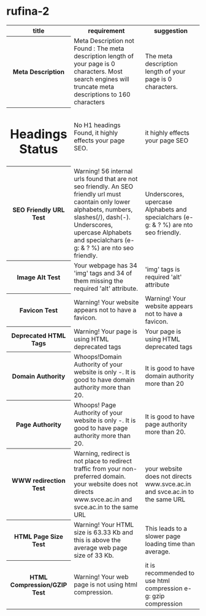# rufina-2
<html>
<table>
<tr>
<th>title</th><th>requirement</th><th>suggestion</th>
</tr>
<tr>
<th>Meta Description</th>
<td>Meta Description not Found : The meta description length of your page is 0 characters. Most search engines will truncate meta descriptions to 160 characters</td>
<td>The meta description length of your page is 0 characters.</td>
</tr>
<tr>
<th><h1> Headings Status</h1></th>
<td>No H1 headings Found, it highly effects your page SEO.</td>
<td>it highly effects your page SEO</td>
</tr>
<tr>
<th>SEO Friendly URL Test</th>
<td>Warning! 56 internal urls found that are not seo friendly. An SEO friendly url must caontain only lower alphabets, numbers, slashes(/), dash(-). Underscores, upercase Alphabets and specialchars (e-g: & ? %) are nto seo friendly.</td>
<td> Underscores, upercase Alphabets and specialchars (e-g: & ? %) are nto seo friendly.</td>
</tr>
<tr>
<th>Image Alt Test</th>
<td>Your webpage has 34 'img' tags and 34 of them missing the required 'alt' attribute.</td>
<td> 'img' tags is required 'alt' attribute</td>
</tr>
<tr>
<th>Favicon Test</th>
<td>Warning! Your website appears not to have a favicon.</td>
<td>Warning! Your website appears not to have a favicon.</td>
</tr>
<tr>
<th>Deprecated HTML Tags</th>
<td>Warning! Your page is using HTML deprecated tags</td>
<td>Your page is using HTML deprecated tags</td>
</tr>
<tr>
<th>Domain Authority</th>
<td>Whoops!Domain Authority of your website is only -. It is good to have domain authority more than 20.</td>
<td> It is good to have domain authority more than 20</td>
</tr>
<tr>
<th>Page Authority</th>
<td>Whoops! Page Authority of your website is only -. It is good to have page authority more than 20.
<td>It is good to have page authority more than 20.</td>
</tr>
<tr>
<th>WWW redirection Test</th>
<td>Warning, redirect is not place to redirect traffic from your non-preferred domain. your website does not directs www.svce.ac.in and svce.ac.in to the same URL</td>
<td> your website does not directs www.svce.ac.in and svce.ac.in to the same URL</td>
</tr>
<tr>
<th>HTML Page Size Test</th>
<td>Warning! Your HTML size is 63.33 Kb and this is above the average web page size of 33 Kb. </td>
<td>This leads to a slower page loading time than average.</td>
</tr>
<tr>
<th>HTML Compression/GZIP Test</th>
<td>Warning! Your web page is not using html compression.</td>
<td> it is recommended to use html compression e-g: gzip compression</td>
</tr>
</table>
</html>
